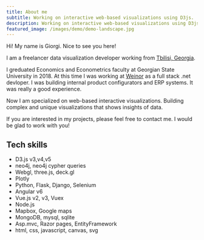 ```yaml
---
title: About me
subtitle: Working on interactive web-based visualizations using D3js.
description: Working on interactive web-based visualizations using D3js.
featured_image: /images/demo/demo-landscape.jpg
---
```


Hi! My name is Giorgi. Nice to see you here!

I am a freelancer data visualization developer working from [Tbilisi, Georgia](https://www.google.com/maps/place/Tbilisi/@41.7321189,44.558669).

I greduated Economics and Econometrics faculty at Georgian State University in 2018. At this time I was working at [Weinor](https://www.weinor.de) as a full stack .net devloper. I was building internal product configurators and ERP systems. It was really a good experience.

Now I am specialized on web-based interactive visualizations. Building complex and unique visualizations that shows insights of data. 

If you are interested in my projects, please feel free to contact me. I would be glad to work with you!

## Tech skills

* D3.js v3,v4,v5
* neo4j, neo4j cypher queries
* Webgl, three.js, deck.gl
* Plotly
* Python, Flask, Django, Selenium
* Angular v6
* Vue.js v2, v3, Vuex
* Node.js
* Mapbox, Google maps
* MongoDB, mysql, sqlite
* Asp.mvc, Razor pages, EntityFramework
* html, css, javascript, canvas, svg